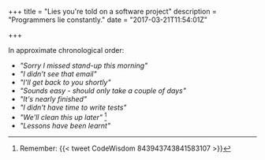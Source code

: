 +++
title = "Lies you're told on a software project"
description = "Programmers lie constantly."
date = "2017-03-21T11:54:01Z"

+++

In approximate chronological order:

- _"Sorry I missed stand-up this morning"_
- _"I didn't see that email"_
- _"I'll get back to you shortly"_
- _"Sounds easy - should only take a couple of days"_
- _"It's nearly finished"_
- _"I didn't have time to write tests"_
- _"We'll clean this up later"_ [^1]
- _"Lessons have been learnt"_

[^1]: Remember: {{< tweet CodeWisdom 843943743841583107 >}}
